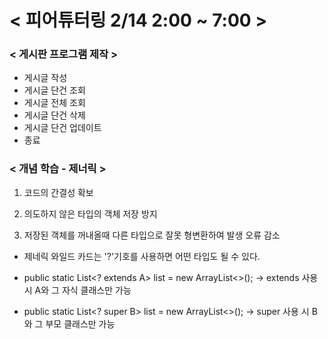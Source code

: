 # < 피어튜터링 2/14 2:00 ~ 7:00 >

### < 게시판 프로그램 제작 >
- 게시글 작성
- 게시글 단건 조회
- 게시글 전체 조회
- 게시글 단건 삭제
- 게시글 단건 업데이트
- 종료

### < 개념 학습 - 제너릭 >

1. 코드의 간결성 확보

2. 의도하지 않은 타입의 객체 저장 방지

3. 저장된 객체를 꺼내올때 다른 타입으로 잘못 형변환하여 발생 오류 감소

- 제네릭 와일드 카드는 '?'기호를 사용하면 어떤 타입도 될 수 있다.

- public static List<? extends A> list = new ArrayList<>(); -> extends 사용 시 A와 그 자식 클래스만 가능

- public static List<? super B> list = new ArrayList<>(); -> super 사용 시 B와 그 부모 클래스만 가능